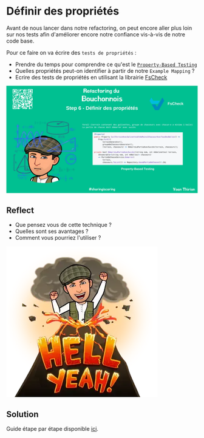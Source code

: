 # Définir des propriétés
Avant de nous lancer dans notre refactoring, on peut encore aller plus loin sur nos tests afin d'améliorer encore notre confiance vis-à-vis de notre code base.

Pour ce faire on va écrire des `tests de propriétés` :
- Prendre du temps pour comprendre ce qu'est le [`Property-Based Testing`](https://xtrem-tdd.netlify.app/Flavours/testing/pbt)
- Quelles propriétés peut-on identifier à partir de notre `Example Mapping` ?
- Ecrire des tests de propriétés en utilisant la librairie [FsCheck](https://fscheck.github.io/FsCheck/Properties.html)

![Step 6 - Définir des propriétés](../img/step6.webp)

## Reflect
- Que pensez vous de cette technique ?
- Quelles sont ses avantages ?
- Comment vous pourriez l'utiliser ?

![Properties](steps/img/06.properties/properties.webp)

## Solution
Guide étape par étape disponible [ici](steps/06.properties.md).